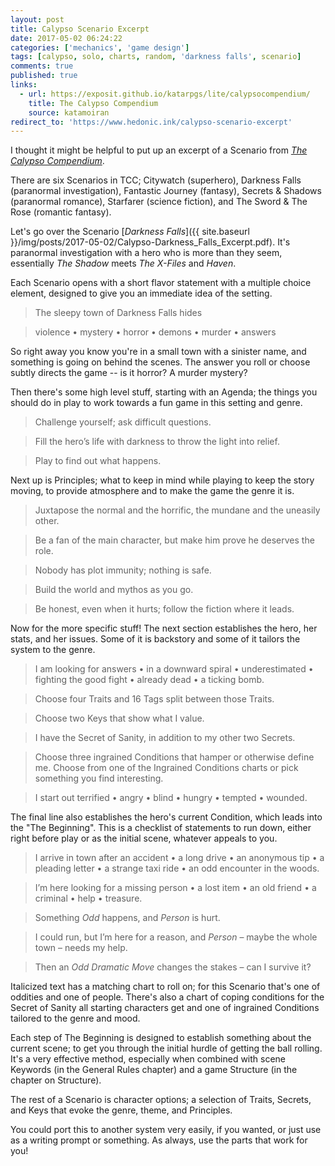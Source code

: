 ```yaml
---
layout: post
title: Calypso Scenario Excerpt
date: 2017-05-02 06:24:22
categories: ['mechanics', 'game design']
tags: [calypso, solo, charts, random, 'darkness falls', scenario]
comments: true
published: true
links:
  - url: https://exposit.github.io/katarpgs/lite/calypsocompendium/
    title: The Calypso Compendium
    source: katamoiran
redirect_to: 'https://www.hedonic.ink/calypso-scenario-excerpt'
---
```


I thought it might be helpful to put up an excerpt of a Scenario from [*The Calypso Compendium*](https://exposit.github.io/katarpgs/lite/calypsocompendium/).

There are six Scenarios in TCC; Citywatch (superhero), Darkness Falls (paranormal investigation), Fantastic Journey (fantasy), Secrets & Shadows (paranormal romance), Starfarer (science fiction), and The Sword & The Rose (romantic fantasy).

Let's go over the Scenario [*Darkness Falls*]({{ site.baseurl }}/img/posts/2017-05-02/Calypso-Darkness_Falls_Excerpt.pdf). It's paranormal investigation with a hero who is more than they seem, essentially *The Shadow* meets *The X-Files* and *Haven*.

<!--more-->

Each Scenario opens with a short flavor statement with a multiple choice element, designed to give you an immediate idea of the setting.

> The sleepy town of Darkness Falls hides

> violence • mystery • horror • demons • murder • answers

So right away you know you're in a small town with a sinister name, and something is going on behind the scenes. The answer you roll or choose subtly directs the game -- is it horror? A murder mystery?

Then there's some high level stuff, starting with an Agenda; the things you should do in play to work towards a fun game in this setting and genre.

> Challenge yourself; ask difficult questions.

> Fill the hero’s life with darkness to throw the light into relief.

> Play to find out what happens.

Next up is Principles; what to keep in mind while playing to keep the story moving, to provide atmosphere and to make the game the genre it is.

> Juxtapose the normal and the horrific, the mundane and the uneasily other.

> Be a fan of the main character, but make him prove he deserves the role.

> Nobody has plot immunity; nothing is safe.

> Build the world and mythos as you go.

> Be honest, even when it hurts; follow the fiction where it leads.

Now for the more specific stuff! The next section establishes the hero, her stats, and her issues. Some of it is backstory and some of it tailors the system to the genre.

> I am looking for answers • in a downward spiral • underestimated • fighting the good fight • already dead • a ticking bomb.

> Choose four Traits and 16 Tags split between those Traits.

> Choose two Keys that show what I value.

> I have the Secret of Sanity, in addition to my other two Secrets.

> Choose three ingrained Conditions that hamper or otherwise define me. Choose from one of the Ingrained Conditions charts or pick something you find interesting.

> I start out terrified • angry • blind • hungry • tempted • wounded.

The final line also establishes the hero's current Condition, which leads into the "The Beginning". This is a checklist of statements to run down, either right before play or as the initial scene, whatever appeals to you.

> I arrive in town after an accident • a long drive • an anonymous tip • a pleading letter • a strange taxi ride • an odd encounter in the woods.

> I’m here looking for a missing person • a lost item • an old friend • a criminal • help • treasure.

> Something *Odd* happens, and *Person* is hurt.

> I could run, but I’m here for a reason, and *Person* – maybe the whole town – needs my help.

> Then an *Odd Dramatic Move* changes the stakes – can I survive it?

Italicized text has a matching chart to roll on; for this Scenario that's one of oddities and one of people. There's also a chart of coping conditions for the Secret of Sanity all starting characters get and one of ingrained Conditions tailored to the genre and mood.

Each step of The Beginning is designed to establish something about the current scene; to get you through the initial hurdle of getting the ball rolling. It's a very effective method, especially when combined with scene Keywords (in the General Rules chapter) and a game Structure (in the chapter on Structure).

The rest of a Scenario is character options; a selection of Traits, Secrets, and Keys that evoke the genre, theme, and Principles.

You could port this to another system very easily, if you wanted, or just use as a writing prompt or something. As always, use the parts that work for you!
